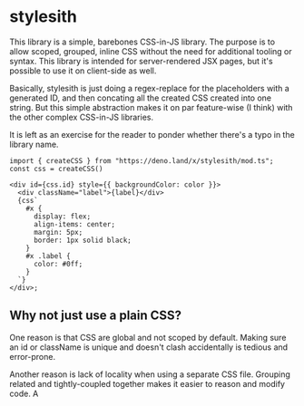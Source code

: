 # stylesith

This library is a simple, barebones CSS-in-JS library.
The purpose is to allow scoped, grouped, inline CSS without
the need for additional tooling or syntax. This library is intended
for server-rendered JSX pages, but it's possible to use it on client-side
as well.

Basically, stylesith is just doing a regex-replace for the placeholders with
a generated ID, and then concating all the created CSS created into one string.
But this simple abstraction makes it on par feature-wise (I think) with the
other complex CSS-in-JS libraries.

It is left as an exercise for the reader to ponder
whether there's a typo in the library name.

```tsx
import { createCSS } from "https://deno.land/x/stylesith/mod.ts";
const css = createCSS()

<div id={css.id} style={{ backgroundColor: color }}>
  <div className="label">{label}</div>
  {css`
    #x {
      display: flex;
      align-items: center;
      margin: 5px;
      border: 1px solid black;
    }
    #x .label {
      color: #0ff;
    }
  `}
</div>;
```

## Why not just use a plain CSS?

One reason is that CSS are global and not scoped by default.
Making sure an id or className is unique and doesn't
clash accidentally is tedious and error-prone.

Another reason is lack of locality when using a separate CSS file.
Grouping related and tightly-coupled together makes it
easier to reason and modify code. A <style> can avoid
creating separate files, but it still has the problem
of not being scoped by default. And when using JSX components,
embedding these styles directly inside the component could
possibly result in a larger generated HTML output.

## Why not just use the inline style attribute: <div style="...">?

Inline styles are quite limited in that it doesn't allow
more sophisticated selectors, and it's possible also to generate
quite a large HTML page output if more complex inline styles
are created with components.

## Examples

See `testpage.tsx` and `testpage-formatted-output.html`

## TODO

- add more documentation
- add installation instructions
- generate npm package
